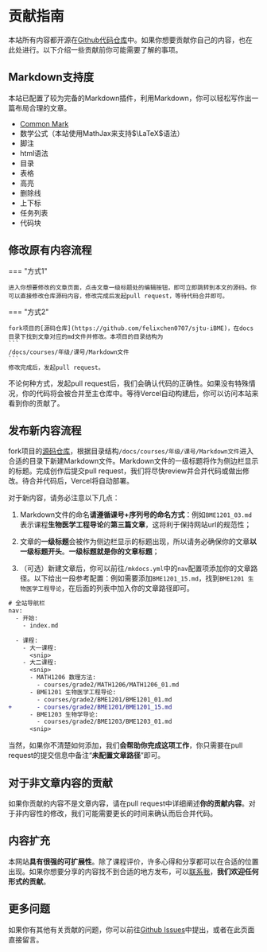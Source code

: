 # 贡献指南

本站所有内容都开源在[Github代码仓库](https://github.com/felixchen0707/sjtu-iBME)中。如果你想要贡献你自己的内容，也在此处进行。以下介绍一些贡献前你可能需要了解的事项。

## Markdown支持度

本站已配置了较为完备的Markdown插件，利用Markdown，你可以轻松写作出一篇布局合理的文章。

+ [Common Mark](https://commonmark.org/help/)
+ 数学公式（本站使用MathJax来支持$\LaTeX$语法）
+ 脚注
+ html语法
+ 目录
+ 表格
+ 高亮
+ 删除线
+ 上下标
+ 任务列表
+ 代码块

## 修改原有内容流程

=== "方式1"

    进入你想要修改的文章页面，点击文章一级标题处的编辑按钮，即可立即跳转到本文的源码。你可以直接修改仓库源码内容，修改完成后发起pull request，等待代码合并即可。

=== "方式2"

    fork项目的[源码仓库](https://github.com/felixchen0707/sjtu-iBME)，在docs目录下找到文章对应的md文件并修改。本项目的目录结构为
    ```
    /docs/courses/年级/课号/Markdown文件
    ```
    修改完成后，发起pull request。

不论何种方式，发起pull request后，我们会确认代码的正确性。如果没有特殊情况，你的代码将会被合并至主仓库中。等待Vercel自动构建后，你可以访问本站来看到你的贡献了。

## 发布新内容流程

fork项目的[源码仓库](https://github.com/felixchen0707/sjtu-iBME)，根据目录结构`/docs/courses/年级/课号/Markdown文件`进入合适的目录下新建Markdown文件。Markdown文件的一级标题将作为侧边栏显示的标题。完成创作后提交pull request，我们将尽快review并合并代码或做出修改。待合并代码后，Vercel将自动部署。

对于新内容，请务必注意以下几点：

1. Markdown文件的命名**请遵循课号+序列号的命名方式**：例如`BME1201_03.md`表示课程**生物医学工程导论**的**第三篇文章**，这将利于保持网站url的规范性；
   
2. 文章的**一级标题**会被作为侧边栏显示的标题出现，所以请务必确保你的文章**以一级标题开头**。**一级标题就是你的文章标题**；
   
3. （可选）新建文章后，你可以前往`/mkdocs.yml`中的`nav`配置项添加你的文章路径。以下给出一段参考配置：例如需要添加`BME1201_15.md`，找到`BME1201 生物医学工程导论`，在后面的列表中加入你的文章路径即可。
```diff
# 全站导航栏
nav:
  - 开始:
    - index.md
    
  - 课程:
    - 大一课程:
      <snip>
    - 大二课程:
      <snip>
      - MATH1206 数理方法:
        - courses/grade2/MATH1206/MATH1206_01.md
      - BME1201 生物医学工程导论:
        - courses/grade2/BME1201/BME1201_01.md
+       - courses/grade2/BME1201/BME1201_15.md
      - BME1203 生物学导论:
        - courses/grade2/BME1203/BME1203_01.md
      <snip>
```
当然，如果你不清楚如何添加，我们**会帮助你完成这项工作**，你只需要在pull request的提交信息中备注“**未配置文章路径**”即可。
   
## 对于非文章内容的贡献

如果你贡献的内容不是文章内容，请在pull request中详细阐述**你的贡献内容**。对于非内容性的修改，我们可能需要更长的时间来确认而后合并代码。

## 内容扩充

本网站**具有很强的可扩展性**。除了课程评价，许多心得和分享都可以在合适的位置出现。如果你想要分享的内容找不到合适的地方发布，可以[联系我](mailto:felix_chen@sjtu.edu.cn)，**我们欢迎任何形式的贡献**。

## 更多问题

如果你有其他有关贡献的问题，你可以前往[Github Issues](https://github.com/felixchen0707/sjtu-iBME/issues)中提出，或者在此页面直接留言。
